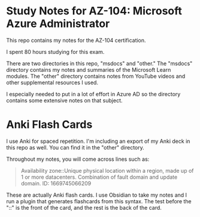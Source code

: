 # Study Notes for AZ-104: Microsoft Azure Administrator

This repo contains my notes for the AZ-104 certification.

I spent 80 hours studying for this exam. 

There are two directories in this repo, "msdocs" and "other." The "msdocs" directory contains my notes and summaries of the Microsoft Learn modules. The "other" directory contains notes from YouTube videos and other supplemental resources I used. 

I especially needed to put in a lot of effort in Azure AD so the directory contains some extensive notes on that subject. 

# Anki Flash Cards

I use Anki for spaced repetition. I'm including an export of my Anki deck in this repo as well. You can find it in the "other" directory.

Throughout my notes, you will come across lines such as:

> Availability zone::Unique physical location within a region, made up of 1 or more datacenters. Combination of fault domain and update domain. 
ID: 1669745066209

These are actually Anki flash cards. I use Obsidian to take my notes and I run a plugin that generates flashcards from this syntax. The test before the "::" is the front of the card, and the rest is the back of the card. 

